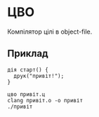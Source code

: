 # ЦВО

Компілятор цілі в object-file.

## Приклад

```ціль
дія старт() {
  друк("привіт!");
}
```

```shell
цво привіт.ц
clang привіт.o -o привіт
./привіт
```